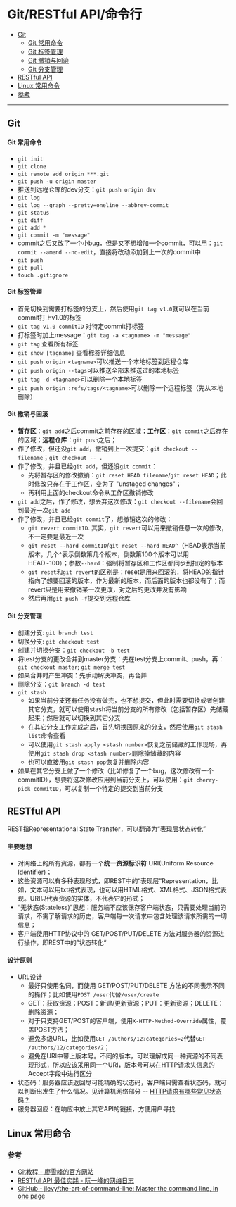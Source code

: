 # Git/RESTful API/命令行

* [Git](#git)
    * [Git 常用命令](#git-常用命令)
    * [Git 标签管理](#git-标签管理)
    * [Git 撤销与回滚](#git-撤销与回滚)
    * [Git 分支管理](#git-分支管理)
* [RESTful API](#restful-api)
* [Linux 常用命令](#linux-常用命令)
* [参考](#参考)

------

## Git

#### Git 常用命令
- ```git init```
- ```git clone```
- ```git remote add origin ***.git```
- ```git push -u origin master```
- 推送到远程仓库的dev分支：```git push origin dev```
- ```git log```
- ```git log --graph --pretty=oneline --abbrev-commit```
- ```git status```
- ```git diff```
- ```git add *```
- ```git commit -m "message"```
- commit之后又改了一个小bug，但是又不想增加一个commit，可以用：```git commit --amend --no-edit```，直接将改动添加到上一次的commit中
- ```git push```
- ```git pull```
- ```touch .gitignore```

#### Git 标签管理
- 首先切换到需要打标签的分支上，然后使用```git tag v1.0```就可以在当前commit打上v1.0的标签
- ```git tag v1.0 commitID``` 对特定commit打标签
- 打标签时加上message：```git tag -a <tagname> -m "message"```
- ```git tag``` 查看所有标签
- ```git show [tagname]``` 查看标签详细信息
- ```git push origin <tagname>```可以推送一个本地标签到远程仓库
- ```git push origin --tags```可以推送全部未推送过的本地标签
- ```git tag -d <tagname>```可以删除一个本地标签
- ```git push origin :refs/tags/<tagname>```可以删除一个远程标签（先从本地删除）

#### Git 撤销与回滚
- **暂存区**：```git add```之后commit之前存在的区域；**工作区**：```git commit```之后存在的区域；**远程仓库**：```git push```之后；
- 作了修改，但还没```git add```，撤销到上一次提交：```git checkout -- filename```；```git checkout -- .```
- 作了修改，并且已经```git add```，但还没```git commit```：
    - 先将暂存区的修改撤销：```git reset HEAD filename```/```git reset HEAD```；此时修改只存在于工作区，变为了 "unstaged changes"；
    - 再利用上面的checkout命令从工作区撤销修改
- ```git add```之后，作了修改，想丢弃这次修改：```git checkout --filename```会回到最近一次```git add```
- 作了修改，并且已经```git commit```了，想撤销这次的修改：
    - ```git revert commitID```. 其实，```git revert```可以用来撤销任意一次的修改，不一定要是最近一次
    - ```git reset --hard commitID```/```git reset --hard HEAD^```（HEAD表示当前版本，几个^表示倒数第几个版本，倒数第100个版本可以用HEAD~100）；参数```--hard```：强制将暂存区和工作区都同步到指定的版本
    - ```git reset```和```git revert```的区别是：reset是用来回滚的，将HEAD的指针指向了想要回滚的版本，作为最新的版本，而后面的版本也都没有了；而revert只是用来撤销某一次更改，对之后的更改并没有影响
    - 然后再用```git push -f```提交到远程仓库

#### Git 分支管理
- 创建分支: ```git branch test```
- 切换分支: ```git checkout test```
- 创建并切换分支：```git checkout -b test```
- 将test分支的更改合并到master分支：先在test分支上commit、push，再：```git checkout master```; ```git merge test```
- 如果合并时产生冲突：先手动解决冲突，再合并
- 删除分支：```git branch -d test```
- ```git stash```
    - 如果当前分支还有任务没有做完，也不想提交，但此时需要切换或者创建其它分支，就可以使用stash将当前分支的所有修改（包括暂存区）先储藏起来；然后就可以切换到其它分支
    - 在其它分支工作完成之后，首先切换回原来的分支，然后使用```git stash list```命令查看
    - 可以使用```git stash apply <stash number>```恢复之前储藏的工作现场，再使用```git stash drop <stash number>```删除掉储藏的内容
    - 也可以直接用```git stash pop```恢复并删除内容
- 如果在其它分支上做了一个修改（比如修复了一个bug，这次修改有一个commitID），想要将这次修改应用到当前分支上，可以使用：```git cherry-pick commitID```，可以复制一个特定的提交到当前分支

## RESTful API
REST指Representational State Transfer，可以翻译为“表现层状态转化”

#### 主要思想
- 对网络上的所有资源，都有一个**统一资源标识符** URI(Uniform Resource Identifier)；
- 这些资源可以有多种表现形式，即REST中的“表现层”Representation，比如，文本可以用txt格式表现，也可以用HTML格式、XML格式、JSON格式表现。URI只代表资源的实体，不代表它的形式；
- “无状态(Stateless)”思想：服务端不应该保存客户端状态，只需要处理当前的请求，不需了解请求的历史，客户端每一次请求中包含处理该请求所需的一切信息；
- 客户端使用HTTP协议中的 GET/POST/PUT/DELETE 方法对服务器的资源进行操作，即REST中的”状态转化“

#### 设计原则
- URL设计
    - 最好只使用名词，而使用 GET/POST/PUT/DELETE 方法的不同表示不同的操作；比如使用```POST /user```代替```/user/create```
    - GET：获取资源；POST：新建/更新资源；PUT：更新资源；DELETE：删除资源；
    - 对于只支持GET/POST的客户端，使用```X-HTTP-Method-Override```属性，覆盖POST方法；
    - 避免多级URL，比如使用```GET /authors/12?categories=2```代替```GET /authors/12/categories/2```；
    - 避免在URI中带上版本号。不同的版本，可以理解成同一种资源的不同表现形式，所以应该采用同一个URI，版本号可以在HTTP请求头信息的Accept字段中进行区分
- 状态码：服务器应该返回尽可能精确的状态码，客户端只需查看状态码，就可以判断出发生了什么情况。见计算机网络部分 -- [HTTP请求有哪些常见状态码？](Computer%20Network.md#HTTP请求有哪些常见状态码)
- 服务器回应：在响应中放上其它API的链接，方便用户寻找

## Linux 常用命令

### 参考
- [Git教程 - 廖雪峰的官方网站](https://www.liaoxuefeng.com/wiki/896043488029600)
- [RESTful API 最佳实践 - 阮一峰的网络日志](http://www.ruanyifeng.com/blog/2018/10/restful-api-best-practices.html)
- [GitHub - jlevy/the-art-of-command-line: Master the command line, in one page](https://github.com/jlevy/the-art-of-command-line/blob/master/README-zh.md)